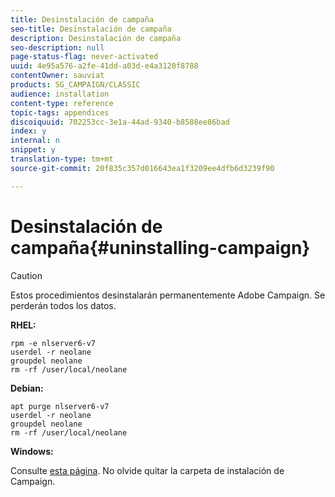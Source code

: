 ```yaml
---
title: Desinstalación de campaña
seo-title: Desinstalación de campaña
description: Desinstalación de campaña
seo-description: null
page-status-flag: never-activated
uuid: 4e95a576-a2fe-41dd-a03d-e4a3120f8788
contentOwner: sauviat
products: SG_CAMPAIGN/CLASSIC
audience: installation
content-type: reference
topic-tags: appendices
discoiquuid: 702253cc-3e1a-44ad-9340-b8588ee86bad
index: y
internal: n
snippet: y
translation-type: tm+mt
source-git-commit: 20f835c357d016643ea1f3209ee4dfb6d3239f90

---
```



# Desinstalación de campaña{#uninstalling-campaign}

>[!CAUTION]
>
>Estos procedimientos desinstalarán permanentemente Adobe Campaign. Se perderán todos los datos.

**RHEL:**

```
rpm -e nlserver6-v7
userdel -r neolane
groupdel neolane
rm -rf /user/local/neolane
```

**Debian:**

```
apt purge nlserver6-v7
userdel -r neolane
groupdel neolane
rm -rf /user/local/neolane
```

**Windows:**

Consulte [esta página](../../migration/using/migrating-in-windows-for-adobe-campaign-7.md#deleting-and-cleansing-adobe-campaign-previous-version). No olvide quitar la carpeta de instalación de Campaign.
